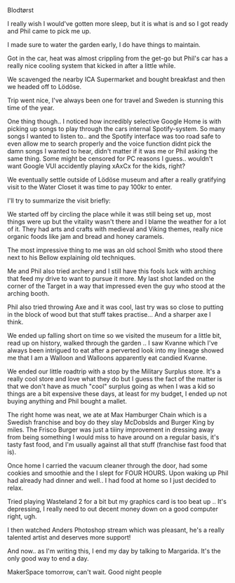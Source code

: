 Blodtørst 

I really wish I would've gotten more sleep, but it is what is and so I got ready and Phil came to pick me up.

I made sure to water the garden early, I do have things to maintain. 

Got in the car, heat was almost crippling from the get-go but Phil's car has a really nice cooling system that kicked in after a little while. 

We scavenged the nearby ICA Supermarket and bought breakfast and then we headed off to Lödöse. 

Trip went nice, I've always been one for travel and Sweden is stunning this time of the year. 

One thing though.. I noticed how incredibly selective Google Home is with picking up songs to play through the cars internal Spotify-system. 
So many songs I wanted to listen to.. and the Spotify interface was too road safe to even allow me to search properly and the voice function didnt pick the damn songs I wanted to hear, didn't matter if it was me or Phil asking the same thing. 
Some might be censored for PC reasons I guess.. wouldn't want Google VUI accidently playing xAxCx for the kids, right? 

We eventually settle outside of Lödöse museum and after a really gratifying visit to the Water Closet it was time to pay 100kr to enter. 

I'll try to summarize the visit briefly: 

We started off by circling the place while it was still being set up, most things were up but the vitality wasn't there and I blame the weather for a lot of it. They had arts and crafts with medieval and Viking themes, really nice organic foods like jam and bread and honey caramels. 

The most impressive thing to me was an old school Smith who stood there next to his Bellow explaining old techniques. 

Me and Phil also tried archery and I still have this fools luck with arching that feed my drive to want to pursue it more.
My last shot landed on the corner of the Target in a way that impressed even the guy who stood at the arching booth. 

Phil also tried throwing Axe and it was cool, last try was so close to putting in the block of wood but that stuff takes practise... And a sharper axe I think. 

We ended up falling short on time so we visited the museum for a little bit, read up on history, walked through the garden .. I saw Kvanne which I've always been intrigued to eat after a perverted look into my lineage showed me that I am a Walloon and Walloons apparently eat candied Kvanne. 

We ended our little roadtrip with a stop by the Military Surplus store. It's a really cool store and love what they do but I guess the fact of the matter is that we don't have as much "cool" surplus going as when I was a kid so things are a bit expensive these days, at least for my budget, I ended up not buying anything and Phil bought a mallet. 

The right home was neat, we ate at Max Hamburger Chain which is a Swedish franchise and boy do they slay McDobslds and Burger King by miles. The Frisco Burger was just a tiiiny improvement in dressing away from being something I would miss to have around on a regular basis, it's tasty fast food, and I'm usually against all that stuff (franchise fast food that is).

Once home I carried the vacuum cleaner through the door, had some cookies and smoothie and the I slept for FOUR HOURS. Upon waking up Phil had already had dinner and well.. I had food at home so I just decided to relax. 

Tried playing Wasteland 2 for a bit but my graphics card is too beat up .. It's depressing, I really need to out decent money down on a good computer right, ugh. 

I then watched Anders Photoshop stream which was pleasant, he's a really talented artist and deserves more support! 

And now.. as I'm writing this, I end my day by talking to Margarida. It's the only good way to end a day. 

MakerSpace tomorrow, can't wait. 
Good night people